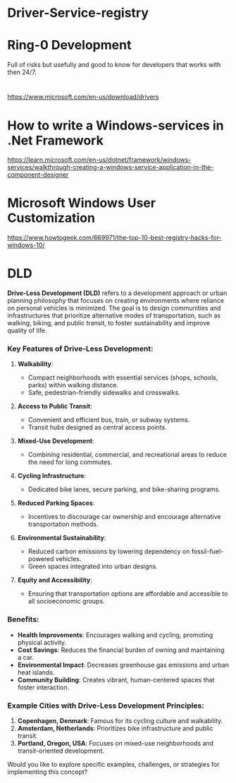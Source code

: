 # Driver-Service-registry

# Ring-0 Development

Full of risks but usefully and good to know for developers that works with then 24/7.

# 

https://www.microsoft.com/en-us/download/drivers

# How to write a Windows-services in .Net Framework

https://learn.microsoft.com/en-us/dotnet/framework/windows-services/walkthrough-creating-a-windows-service-application-in-the-component-designer

# Microsoft Windows User Customization

https://www.howtogeek.com/669971/the-top-10-best-registry-hacks-for-windows-10/


# DLD

**Drive-Less Development (DLD)** refers to a development approach or urban planning philosophy that focuses on creating environments where reliance on personal vehicles is minimized. The goal is to design communities and infrastructures that prioritize alternative modes of transportation, such as walking, biking, and public transit, to foster sustainability and improve quality of life.

### Key Features of Drive-Less Development:

1. **Walkability**:
   - Compact neighborhoods with essential services (shops, schools, parks) within walking distance.
   - Safe, pedestrian-friendly sidewalks and crosswalks.

2. **Access to Public Transit**:
   - Convenient and efficient bus, train, or subway systems.
   - Transit hubs designed as central access points.

3. **Mixed-Use Development**:
   - Combining residential, commercial, and recreational areas to reduce the need for long commutes.

4. **Cycling Infrastructure**:
   - Dedicated bike lanes, secure parking, and bike-sharing programs.

5. **Reduced Parking Spaces**:
   - Incentives to discourage car ownership and encourage alternative transportation methods.

6. **Environmental Sustainability**:
   - Reduced carbon emissions by lowering dependency on fossil-fuel-powered vehicles.
   - Green spaces integrated into urban designs.

7. **Equity and Accessibility**:
   - Ensuring that transportation options are affordable and accessible to all socioeconomic groups.

### Benefits:
- **Health Improvements**: Encourages walking and cycling, promoting physical activity.
- **Cost Savings**: Reduces the financial burden of owning and maintaining a car.
- **Environmental Impact**: Decreases greenhouse gas emissions and urban heat islands.
- **Community Building**: Creates vibrant, human-centered spaces that foster interaction.

### Example Cities with Drive-Less Development Principles:
1. **Copenhagen, Denmark**: Famous for its cycling culture and walkability.
2. **Amsterdam, Netherlands**: Prioritizes bike infrastructure and public transit.
3. **Portland, Oregon, USA**: Focuses on mixed-use neighborhoods and transit-oriented development.

Would you like to explore specific examples, challenges, or strategies for implementing this concept?
